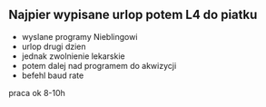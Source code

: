 Najpier wypisane urlop potem L4 do piatku
- 
- wyslane programy Nieblingowi
- urlop drugi dzien
- jednak zwolnienie lekarskie
- potem dalej nad programem do akwizycji
- befehl baud rate

praca ok 8-10h